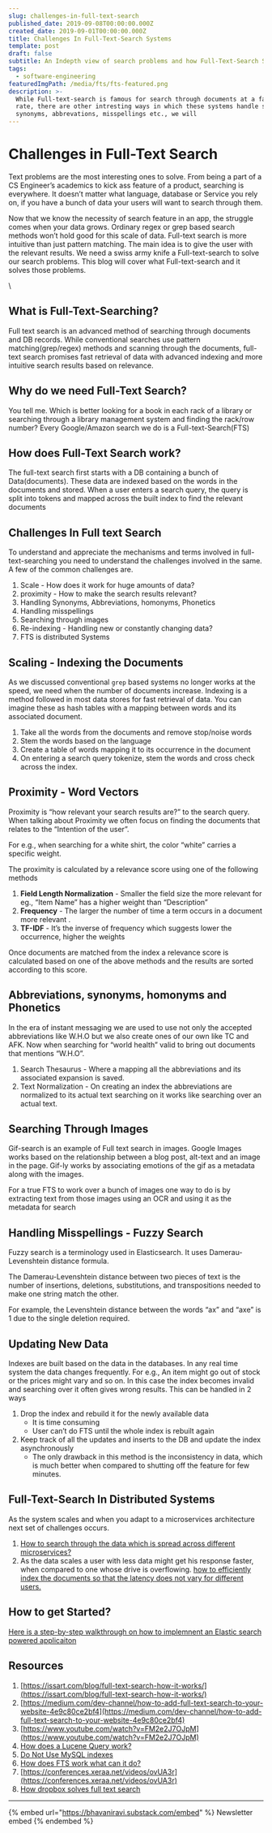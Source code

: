 ```yaml
---
slug: challenges-in-full-text-search
published_date: 2019-09-08T00:00:00.000Z
created_date: 2019-09-01T00:00:00.000Z
title: Challenges In Full-Text-Search Systems
template: post
draft: false
subtitle: An Indepth view of search problems and how Full-Text-Search Solves them
tags:
  - software-engineering
featuredImgPath: /media/fts/fts-featured.png
description: >-
  While Full-text-search is famous for search through documents at a faster
  rate, there are other intresting ways in which these systems handle scale,
  synonyms, abbrevations, misspellings etc., we will
---
```


# Challenges in Full-Text Search

Text problems are the most interesting ones to solve. From being a part of a CS Engineer’s academics to kick ass feature of a product, searching is everywhere. It doesn’t matter what language, database or Service you rely on, if you have a bunch of data your users will want to search through them.

Now that we know the necessity of search feature in an app, the struggle comes when your data grows. Ordinary regex or grep based search methods won’t hold good for this scale of data. Full-text search is more intuitive than just pattern matching. The main idea is to give the user with the relevant results. We need a swiss army knife a Full-text-search to solve our search problems. This blog will cover what Full-text-search and it solves those problems.

\

## What is Full-Text-Searching?

Full text search is an advanced method of searching through documents and DB records. While conventional searches use pattern matching(grep/regex) methods and scanning through the documents, full-text search promises fast retrieval of data with advanced indexing and more intuitive search results based on relevance.

## Why do we need Full-Text Search?

You tell me. Which is better looking for a book in each rack of a library or searching through a library management system and finding the rack/row number? Every Google/Amazon search we do is a Full-text-Search(FTS)

## How does Full-Text Search work?

The full-text search first starts with a DB containing a bunch of Data(documents). These data are indexed based on the words in the documents and stored. When a user enters a search query, the query is split into tokens and mapped across the built index to find the relevant documents

## Challenges In Full text Search

To understand and appreciate the mechanisms and terms involved in full-text-searching you need to understand the challenges involved in the same. A few of the common challenges are.

1. Scale - How does it work for huge amounts of data?
2. proximity - How to make the search results relevant?
3. Handling Synonyms, Abbreviations, homonyms, Phonetics
4. Handling misspellings
5. Searching through images
6. Re-indexing - Handling new or constantly changing data?
7. FTS is distributed Systems

## Scaling - Indexing the Documents

As we discussed conventional `grep` based systems no longer works at the speed, we need when the number of documents increase. Indexing is a method followed in most data stores for fast retrieval of data. You can imagine these as hash tables with a mapping between words and its associated document.

1. Take all the words from the documents and remove stop/noise words
2. Stem the words based on the language
3. Create a table of words mapping it to its occurrence in the document
4. On entering a search query tokenize, stem the words and cross check across the index.&#x20;

## Proximity - Word Vectors

Proximity is “how relevant your search results are?” to the search query. When talking about Proximity we often focus on finding the documents that relates to the “Intention of the user”.

For e.g., when searching for a white shirt, the color “white” carries a specific weight.&#x20;

The proximity is calculated by a relevance score using one of the following methods&#x20;

1. **Field Length Normalization** - Smaller the field size the more relevant for eg., “Item Name” has a higher weight than “Description”
2. **Frequency** - The larger the number of time a term occurs in a document more relevant .
3. **TF-IDF** - It’s the inverse of frequency which suggests lower the occurrence, higher the weights

Once documents are matched from the index a relevance score is calculated based on one of the above methods and the results are sorted according to this score.

## Abbreviations, synonyms, homonyms and Phonetics&#x20;

In the era of instant messaging we are used to use not only the accepted abbreviations like W.H.O but we also create ones of our own like TC and AFK. Now when searching for “world health” valid to bring out documents that mentions “W.H.O”.&#x20;

1. Search Thesaurus - Where a mapping all the abbreviations and its associated expansion is saved.
2. Text Normalization - On creating an index the abbreviations are normalized to its actual text searching on it works like searching over an actual text.

## Searching Through Images

Gif-search is an example of Full text search in images. Google Images works based on the relationship between a blog post, alt-text and an image in the page. Gif-ly works by associating emotions of the gif as a metadata along with the images.&#x20;

For a true FTS to work over a bunch of images one way to do is by extracting text from those images using an OCR and using it as the metadata for search

## Handling Misspellings - Fuzzy Search

Fuzzy search is a terminology used in Elasticsearch. It uses Damerau-Levenshtein distance formula.&#x20;

The Damerau-Levenshtein distance between two pieces of text is the number of insertions, deletions, substitutions, and transpositions needed to make one string match the other.&#x20;

For example, the Levenshtein distance between the words “ax” and “axe” is 1 due to the single deletion required.

## Updating New Data

Indexes are built based on the data in the databases. In any real time system the data changes frequently. For e.g., An item might go out of stock or the prices might vary and so on. In this case the index becomes invalid and searching over it often gives wrong results. This can be handled in 2 ways

1. Drop the index and rebuild it for the newly available data
   - It is time consuming&#x20;
   - User can’t do FTS until the whole index is rebuilt again
2. Keep track of all the updates and inserts to the DB and update the index asynchronously
   - The only drawback in this method is the inconsistency in data, which is much better when compared to shutting off the feature for few minutes.

## Full-Text-Search In Distributed Systems

As the system scales and when you adapt to a microservices architecture next set of challenges occurs.

1. [How to search through the data which is spread across different microservices?](https://slack.engineering/search-at-slack-431f8c80619e)
2. As the data scales a user with less data might get his response faster, when compared to one whose drive is overflowing. [how to efficiently index the documents so that the latency does not vary for different users.](https://blogs.dropbox.com/tech/2015/03/firefly-instant-full-text-search-engine/) &#x20;

## How to get Started?

[Here is a step-by-step walkthrough on how to implemnent an Elastic search powered applicaiton](https://blog.patricktriest.com/text-search-docker-elasticsearch/)

## Resources

1. [https://issart.com/blog/full-text-search-how-it-works/](https://issart.com/blog/full-text-search-how-it-works/)
2. [https://medium.com/dev-channel/how-to-add-full-text-search-to-your-website-4e9c80ce2bf4](https://medium.com/dev-channel/how-to-add-full-text-search-to-your-website-4e9c80ce2bf4)
3. [https://www.youtube.com/watch?v=FM2e2J7OJpM](https://www.youtube.com/watch?v=FM2e2J7OJpM)
4. [How does a Lucene Query work?](https://www.youtube.com/watch?v=Z-yG-KvIuD8)
5. [Do Not Use MySQL indexes](https://hackernoon.com/dont-waste-your-time-with-mysql-full-text-search-61f644a54dfa)
6. [How does FTS work what can it do?](https://www.youtube.com/watch?v=VBc4qammHrY)
7. [https://conferences.xeraa.net/videos/ovUA3r](https://conferences.xeraa.net/videos/ovUA3r)
8. [How dropbox solves full text search](https://blogs.dropbox.com/tech/2015/03/firefly-instant-full-text-search-engine/)

---

{% embed url="https://bhavaniravi.substack.com/embed" %}
Newsletter embed
{% endembed %}
